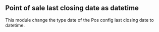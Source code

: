 Point of sale last closing date as datetime
-------------------------------------------
This module change the type date of the Pos config last closing date to datetime.



